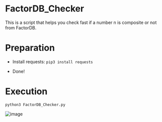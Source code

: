 # FactorDB_Checker
This is a script that helps you check fast if a number n is composite or not from FactorDB.

# Preparation
- Install requests: `pip3 install requests`

- Done!

# Execution
`python3 FactorDB_Checker.py`

![image](https://user-images.githubusercontent.com/59511698/228971017-6f6e4865-c9ae-4be5-98d1-8a1d54cf7fde.png)
